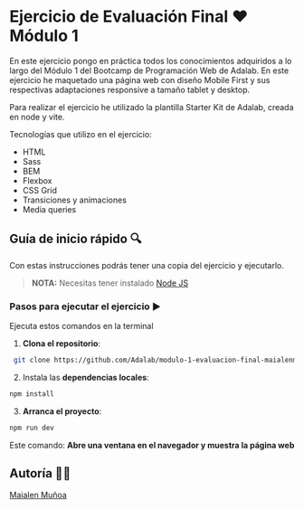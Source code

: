 # Ejercicio de Evaluación Final ❤︎ Módulo 1

En este ejercicio pongo en práctica todos los conocimientos adquiridos a lo largo del Módulo 1 del Bootcamp de Programación Web de Adalab. En este ejercicio he maquetado una página web con diseño Mobile First y sus respectivas adaptaciones responsive a tamaño tablet y desktop. 

Para realizar el ejercicio he utilizado la plantilla Starter Kit de Adalab, creada en node y vite.

Tecnologías que utilizo en el ejercicio:

- HTML
- Sass
- BEM
- Flexbox
- CSS Grid
- Transiciones y animaciones
- Media queries 

<!-- ### Link Github Pages 🌐

https://beta.adalab.es/modulo-1-evaluacion-final-esgab/ -->

## Guía de inicio rápido 🔍

Con estas instrucciones podrás tener una copia del ejercicio y ejecutarlo.

> **NOTA:** Necesitas tener instalado [Node JS](https://nodejs.org/)

### Pasos para ejecutar el ejercicio ▶️

Ejecuta estos comandos en la terminal

1. **Clona el repositorio**:

```bash
 git clone https://github.com/Adalab/modulo-1-evaluacion-final-maialenmunoa.git
```

2. Instala las **dependencias locales**:

```bash
npm install
```

3. **Arranca el proyecto**:

```bash
npm run dev
```

Este comando:
**Abre una ventana en el navegador y muestra la página web**

## Autoría 👩‍💻

[Maialen Muñoa](https://github.com/maialenmunoa)
